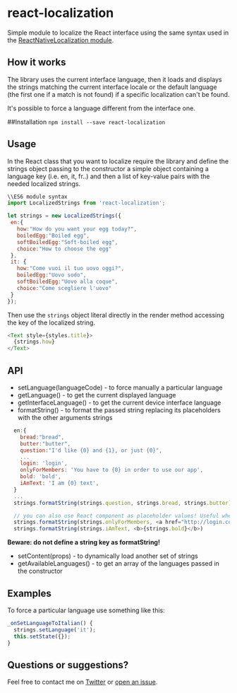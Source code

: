 # react-localization
Simple module to localize the React interface using the same syntax used in the 
[ReactNativeLocalization module](https://github.com/stefalda/ReactNativeLocalization/).

## How it works

The library uses the current interface language, then it loads and displays the strings matching the current interface locale or the default language (the first one if a match is not found) if a specific localization can't be found.

It's possible to force a language different from the interface one.

##Installation
`npm install --save react-localization`

## Usage

In the React class that you want to localize require the library and define the strings object passing to the constructor a simple object containing a language key (i.e. en, it, fr..) and then a list of key-value pairs with the needed localized strings.

 ```js
\\ES6 module syntax
import LocalizedStrings from 'react-localization';

let strings = new LocalizedStrings({
  en:{
    how:"How do you want your egg today?",
    boiledEgg:"Boiled egg",
    softBoiledEgg:"Soft-boiled egg",
    choice:"How to choose the egg"
  },
  it: {
    how:"Come vuoi il tuo uovo oggi?",
    boiledEgg:"Uovo sodo",
    softBoiledEgg:"Uovo alla coque",
    choice:"Come scegliere l'uovo"
  }
});
```

Then use the `strings` object literal directly in the render method accessing the key of the localized string.

```js
<Text style={styles.title}>
  {strings.how}
</Text>
```

## API

* setLanguage(languageCode) - to force manually a particular language
* getLanguage() - to get the current displayed language
* getInterfaceLanguage() - to get the current device interface language
* formatString() - to format the passed string replacing its placeholders with the other arguments strings
```js
  en:{
    bread:"bread",
    butter:"butter",
    question:"I'd like {0} and {1}, or just {0}",
    ...
    login: 'login',
    onlyForMembers: 'You have to {0} in order to use our app',
    bold: 'bold',
    iAmText: 'I am {0} text',
  }
  ...
  strings.formatString(strings.question, strings.bread, strings.butter)

  // you can also use React component as placeholder values! Useful when using links or customizing style
  strings.formatString(strings.onlyForMembers, <a href="http://login.com">{strings.login}</a>)
  strings.formatString(strings.iAmText, <b>{strings.bold}</b>)
```
**Beware: do not define a string key as formatString!**
* setContent(props) - to dynamically load another set of strings
* getAvailableLanguages() - to get an array of the languages passed in the constructor

## Examples
To force a particular language use something like this:

```js
_onSetLanguageToItalian() {
  strings.setLanguage('it');
  this.setState({});
}
```

## Questions or suggestions?
Feel free to contact me on [Twitter](https://twitter.com/talpaz) or [open an issue](https://github.com/stefalda/react-localization/issues/new).

